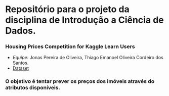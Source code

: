 # Repositório para o projeto da disciplina de Introdução a Ciência de Dados.
### Housing Prices Competition for Kaggle Learn Users
- *Equipe:* Jonas Pereira de Oliveira, Thiago Emanoel Oliveira Cordeiro dos Santos.
- [Dataset](https://www.kaggle.com/c/home-data-for-ml-course/data)

### O objetivo é tentar prever os preços dos imóveis através do atributos disponíveis.